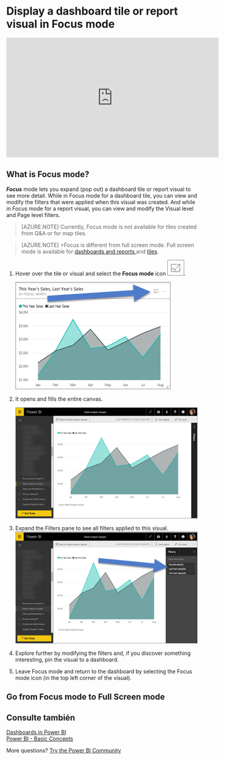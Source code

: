 <properties
   pageTitle="Display a dashboard tile in Focus mode"
   description="Documentation for displaying a Power BI dashboard tile or report visual in Focus mode, aka Pop Out."
   services="powerbi"
   documentationCenter=""
   authors="mihart"
   manager="mblythe"
   backup=""
   editor=""
   tags=""
   featuredVideoId="dtdLul6otYE"
   qualityFocus="no"
   qualityDate=""/>

<tags
   ms.service="powerbi"
   ms.devlang="NA"
   ms.topic="article"
   ms.tgt_pltfrm="NA"
   ms.workload="powerbi"
   ms.date="08/29/2016"
   ms.author="mihart"/>

# Display a dashboard tile or report visual in Focus mode

<iframe width="560" height="315" src="https://www.youtube.com/embed/dtdLul6otYE" frameborder="0" allowfullscreen></iframe>


## What is Focus mode?  

<bpt id="p1">***</bpt>Focus<ept id="p1">***</ept> mode lets you expand (pop out) a dashboard tile or report visual to see more detail.  While in Focus mode for a dashboard tile, you can view and modify the filters that were applied when this visual was created.  And while in Focus mode for a report visual, you can view and modify the Visual level and Page level filters.

>[AZURE.NOTE] Currently, Focus mode is not available for tiles created from Q&amp;A or for map tiles. 

>[AZURE.NOTE]  &gt;Focus is different from full screen mode.  Full screen mode is available for <bpt id="p1">[</bpt>dashboards and reports <ept id="p1">](powerbi-service-dash-and-reports-fullscreen.md)</ept> and <bpt id="p2">[</bpt>tiles<ept id="p2">](powerbi-service-display-tile-in-full-screen-mode.md)</ept>.

1.  Hover over the tile or visual and select the <bpt id="p1">**</bpt>Focus mode<ept id="p1">**</ept> icon <ph id="ph1">![](media/powerbi-service-display-tile-in-full-screen-mode/PBI_popOut.jpg)</ph>.  

    ![](media/powerbi-service-display-dash-in-focus-mode/PBI_hoverTile-new.jpg)

2.  It opens and fills the entire canvas. 

    ![](media/powerbi-service-display-dash-in-focus-mode/PBI_InFocus-new3.jpg)

3.  Expand the Filters pane to see all filters applied to this visual.  
    ![](media/powerbi-service-display-dash-in-focus-mode/PBI_InFocusFilters-new2.jpg)

4.  Explore further by modifying the filters and, if you discover something interesting, pin the visual to a dashboard.   

6.  Leave Focus mode and return to the dashboard by selecting the Focus mode icon (in the top left corner of the visual).

## Go from Focus mode to Full Screen mode
 


## Consulte también  
[Dashboards in Power BI](powerbi-service-dashboards.md)  
[Power BI - Basic Concepts](powerbi-service-basic-concepts.md)

More questions? [Try the Power BI Community](http://community.powerbi.com/)
